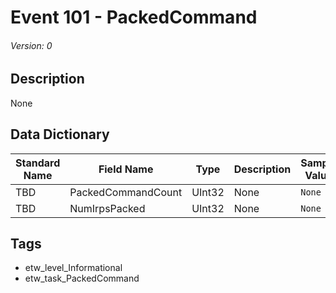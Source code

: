 # Event 101 - PackedCommand
###### Version: 0

## Description
None

## Data Dictionary
|Standard Name|Field Name|Type|Description|Sample Value|
|---|---|---|---|---|
|TBD|PackedCommandCount|UInt32|None|`None`|
|TBD|NumIrpsPacked|UInt32|None|`None`|

## Tags
* etw_level_Informational
* etw_task_PackedCommand